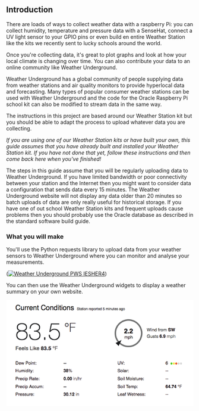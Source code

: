 ## Introduction

There are loads of ways to collect weather data with a raspberry Pi: you can collect humidity, temperature and pressure data with a SenseHat, connect a UV light sensor to your GPIO pins or even build en entire Weather Station like the kits we recently sent to lucky schools around the world.

Once you're collecting data, it's great to plot graphs and look at how your local climate is changing over time. You can also contribute your data to an online community like Weather Underground.

Weather Underground has a global community of people supplying data from weather stations and air quality monitors to provide hyperlocal data and forecasting. Many types of popular consumer weather stations can be used with Weather Underground and the code for the Oracle Raspberry Pi school kit can also be modified to stream data in the same way.

The instructions in this  project are based around our Weather Station kit but you should be able to adapt the process to upload whatever data you are collecting.

*If you are using one of our Weather Station kits or have built your own, this guide assumes that you have already built and installed your Weather Station kit. If you have not done that yet, follow these instructions and then come back here when you've finished!*

The steps in this guide assume that you will be regularly uploading data to Weather Underground. If you have limited bandwidth or poor connectivity between your station and the Internet then you might want to consider data a configuration that sends data every 15 minutes. The Weather Underground website will not display any data older than 20 minutes so batch uploads of data are only really useful for historical storage. If you have one of out school Weather Station kits and frequent uploads cause problems then you should probably use the Oracle database as described in the standard software build guide.

### What you will make

You'll use the Python requests library to upload data from your weather sensors to Weather Underground where you can monitor and analyse your measurements.

(<a href="http://www.wunderground.com/weatherstation/WXDailyHistory.asp?ID=IESHER4"><img src="http://banners.wunderground.com/cgi-bin/banner/ban/wxBanner?bannertype=pws250_both&weatherstationcount=IESHER4" width="250" height="150" border="0" alt="Weather Underground PWS IESHER4" /></a>)

You can then use the Weather Underground widgets to display a weather summary on your own website.

![](images/image3.png)
